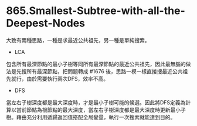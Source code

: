 # 865.Smallest-Subtree-with-all-the-Deepest-Nodes

大致有兩種思路，一種是求最近公共祖先，另一種是單純搜索。

- LCA

包含所有最深節點的最小子樹等同所有最深節點的最近公共祖先，因此最無腦的做法是先搜所有最深節點，把問題轉成 #1676 後，思路一模一樣直接搜最近公共祖先就行，由於需要執行兩次DFS，效率不高。

- DFS

當左右子樹深度都是最大深度時，才是最小子樹可能的候選。因此將DFS定義為計算以當前節點為根節點的最大深度，當左右子樹深度都是最大深度時更新最小子樹。藉由充分利用遞歸返回值搭配全局變量，執行一次搜索就能達到目的。
